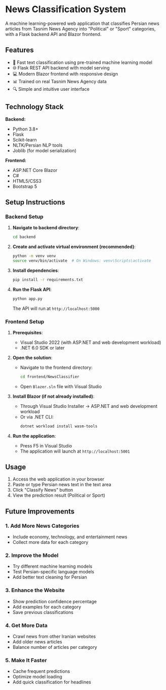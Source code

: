 # News Classification System

A machine learning-powered web application that classifies Persian news articles from Tasnim News Agency into "Political" or "Sport" categories, with a Flask backend API and Blazor frontend.

## Features

- 🚀 Fast text classification using pre-trained machine learning model
- 🌐 Flask REST API backend with model serving
- 💻 Modern Blazor frontend with responsive design
- 📊 Trained on real Tasnim News Agency data
- 🔍 Simple and intuitive user interface

## Technology Stack

**Backend:**
- Python 3.8+
- Flask
- Scikit-learn
- NLTK/Persian NLP tools
- Joblib (for model serialization)

**Frontend:**
- ASP.NET Core Blazor
- C#
- HTML5/CSS3
- Bootstrap 5

## Setup Instructions

### Backend Setup

1. **Navigate to backend directory**:
   ```bash
   cd backend
   ```

2. **Create and activate virtual environment (recommended)**:
   ```bash
   python -m venv venv
   source venv/bin/activate  # On Windows: venv\Scripts\activate
   ```

3. **Install dependencies**:
   ```bash
   pip install -r requirements.txt
   ```

4. **Run the Flask API**:
   ```bash
   python app.py
   ```
   The API will run at `http://localhost:5000`

### Frontend Setup

1. **Prerequisites**:
   - Visual Studio 2022 (with ASP.NET and web development workload)
   - .NET 6.0 SDK or later

2. **Open the solution**:
   - Navigate to the frontend directory:
     ```bash
     cd frontend/NewsClassifier
     ```
   - Open `Blazer.sln` file with Visual Studio

3. **Install Blazor (if not already installed)**:
   - Through Visual Studio Installer → ASP.NET and web development workload
   - Or via .NET CLI:
     ```bash
     dotnet workload install wasm-tools
     ```

4. **Run the application**:
   - Press F5 in Visual Studio
   - The application will launch at `http://localhost:5001`

## Usage

1. Access the web application in your browser
2. Paste or type Persian news text in the text area
3. Click "Classify News" button
4. View the prediction result (Political or Sport)


## Future Improvements

### 1. Add More News Categories
- Include economy, technology, and entertainment news
- Collect more data for each category

### 2. Improve the Model
- Try different machine learning models
- Test Persian-specific language models
- Add better text cleaning for Persian

### 3. Enhance the Website
- Show prediction confidence percentage
- Add examples for each category
- Save previous classifications

### 4. Get More Data
- Crawl news from other Iranian websites
- Add older news articles
- Balance number of articles per category

### 5. Make It Faster
- Cache frequent predictions
- Optimize model loading
- Add quick classification for headlines